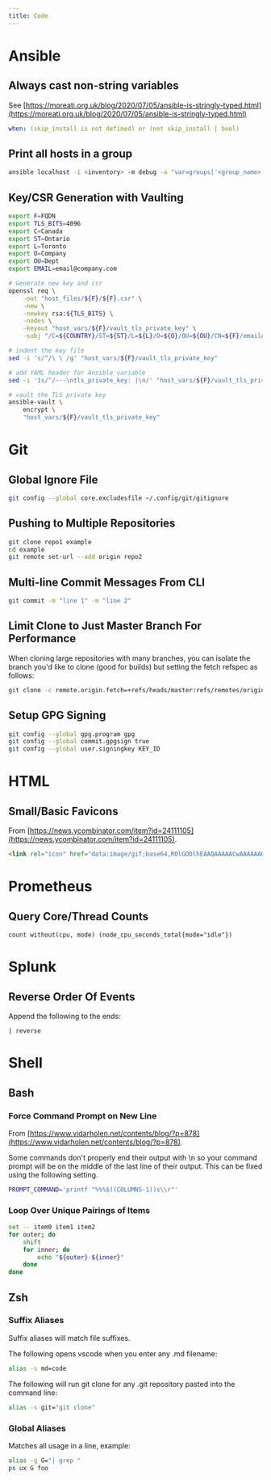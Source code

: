 ```yaml
---
title: Code
---
```


# Ansible

## Always cast non-string variables

See [https://moreati.org.uk/blog/2020/07/05/ansible-is-stringly-typed.html](https://moreati.org.uk/blog/2020/07/05/ansible-is-stringly-typed.html)

~~~ yaml
when: (skip_install is not defined) or (not skip_install | bool)
~~~

## Print all hosts in a group

~~~ bash
ansible localhost -i <inventory> -m debug -a "var=groups['<group_name>']"
~~~

## Key/CSR Generation with Vaulting

~~~ bash
export F=FQDN
export TLS_BITS=4096
export C=Canada
export ST=Ontario
export L=Toronto
export O=Company
export OU=Dept
export EMAIL=email@company.com

# Generate new key and csr
openssl req \
    -out "host_files/${F}/${F}.csr" \
    -new \
    -newkey rsa:${TLS_BITS} \
    -nodes \
    -keyout "host_vars/${F}/vault_tls_private_key" \
    -subj "/C=${COUNTRY}/ST=${ST}/L=${L}/O=${O}/OU=${OU}/CN=${F}/emailAddress=${EMAIL}"

# indent the key file
sed -i 's/^/\ \ /g' "host_vars/${F}/vault_tls_private_key"

# add YAML header for Ansible variable
sed -i '1s/^/---\ntls_private_key: |\n/' "host_vars/${F}/vault_tls_private_key"

# vault the TLS private key
ansible-vault \
    encrypt \
    "host_vars/${F}/vault_tls_private_key"
~~~

# Git

## Global Ignore File

~~~ bash
git config --global core.excludesfile ~/.config/git/gitignore
~~~

## Pushing to Multiple Repositories

~~~ bash
git clone repo1 example
cd example
git remote set-url --add origin repo2
~~~

## Multi-line Commit Messages From CLI

~~~ bash
git commit -m "line 1" -m "line 2"
~~~

## Limit Clone to Just Master Branch For Performance

When cloning large repositories with many branches, you can isolate the branch you'd like to clone (good for builds) but setting the fetch refspec as follows:

~~~ bash
git clone -c remote.origin.fetch=+refs/heads/master:refs/remotes/origin/master repo
~~~

## Setup GPG Signing

~~~ bash
git config --global gpg.program gpg
git config --global commit.gpgsign true
git config --global user.signingkey KEY_ID
~~~

# HTML

## Small/Basic Favicons

From [https://news.ycombinator.com/item?id=24111105](https://news.ycombinator.com/item?id=24111105).

~~~ html
<link rel="icon" href="data:image/gif;base64,R0lGODlhEAAQAAAAACwAAAAAAQABAAACASgAOw==">
~~~

# Prometheus

## Query Core/Thread Counts

~~~ promql
count without(cpu, mode) (node_cpu_seconds_total{mode="idle"})
~~~

# Splunk

## Reverse Order Of Events

Append the following to the ends:
~~~
| reverse
~~~

# Shell

## Bash

### Force Command Prompt on New Line

From [https://www.vidarholen.net/contents/blog/?p=878](https://www.vidarholen.net/contents/blog/?p=878).

Some commands don't properly end their output with \n so your command prompt will be on the middle of the last line of their output.  This can be fixed using the following setting.

~~~ bash
PROMPT_COMMAND='printf "%%%$((COLUMNS-1))s\\r"'
~~~

### Loop Over Unique Pairings of Items
~~~ bash
set -- item0 item1 item2
for outer; do
    shift
    for inner; do
        echo "${outer}-${inner}"
    done
done
~~~

## Zsh

### Suffix Aliases

Suffix aliases will match file suffixes.    

The following opens vscode when you enter any .md filename:
~~~ bash
alias -s md=code
~~~

The following will run git clone for any .git repository pasted into the command line:
~~~ bash
alias -s git="git clone"
~~~

### Global Aliases

Matches all usage in a line, example:
~~~ bash
alias -g G="| grep "
ps ux G foo
~~~
